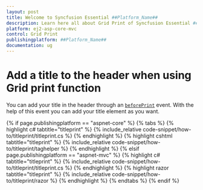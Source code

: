```yaml
---
layout: post
title: Welcome to Syncfusion Essential ##Platform_Name##
description: Learn here all about Grid Print of Syncfusion Essential ##Platform_Name## widgets based on HTML5 and jQuery.
platform: ej2-asp-core-mvc
control: Grid Print
publishingplatform: ##Platform_Name##
documentation: ug
---
```



# Add a title to the header when using Grid print function

You can add your title in the header through an [`beforePrint`](https://help.syncfusion.com/cr/cref_files/aspnetcore-js2/Syncfusion.EJ2~Syncfusion.EJ2.Grids.Grid~beforePrint.html) event. With the help of this event you can add your title element as you want.

{% if page.publishingplatform == "aspnet-core" %}
{% tabs %}
{% highlight c# tabtitle="titleprint" %}
{% include_relative code-snippet/how-to/titleprint/titleprint.cs %}
{% endhighlight %}
{% highlight cshtml tabtitle="titleprint" %}
{% include_relative code-snippet/how-to/titleprint/taghelper %}
{% endhighlight %}
{% elsif page.publishingplatform == "aspnet-mvc" %}
{% highlight c# tabtitle="titleprint" %}
{% include_relative code-snippet/how-to/titleprint/titleprint.cs %}
{% endhighlight %}
{% highlight razor tabtitle="titleprint" %}
{% include_relative code-snippet/how-to/titleprint/razor %}
{% endhighlight %}
{% endtabs %}
{% endif %}

